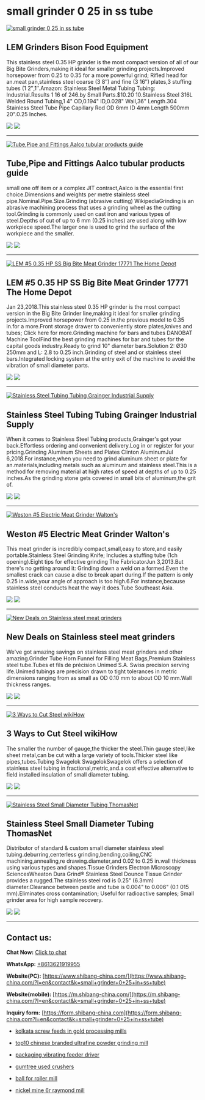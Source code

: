 # small grinder 0 25 in ss tube

<a href="https://swt.shibang-china.com/?l=en&img&k=small+grinder+0+25+in+ss+tube" target="_blank">![small grinder 0 25 in ss tube](http://static.shibang-china.com/all-800x300/411.jpg)</a>

## LEM Grinders Bison Food Equipment
This stainless steel 0.35 HP grinder is the most compact version of all of our Big Bite Grinders,making it ideal for smaller grinding projects.Improved horsepower from 0.25 to 0.35 for a more powerful grind; Rifled head for an.meat pan,stainless steel coarse (3 8″) and fine (3 16″) plates,3 stuffing tubes (1 2″,1″.Amazon: Stainless Steel Metal Tubing Tubing: Industrial.Results 1 16 of 246.by Small Parts.$10.20 10.Stainless Steel 316L Welded Round Tubing,1 4&quot; OD,0.194&quot; ID,0.028&quot; Wall,36&quot; Length.304 Stainless Steel Tube Pipe Capillary Rod OD 6mm ID 4mm Length 500mm 20&quot;.0.25 Inches.


<a href="https://whatsapp.shibangsoft.com/WhatsApp.php" target="_blank" title="WhatsApp">![](http://static.shibang-china.com/icon/whatsapp.png)</a> <a href="https://swt.shibang-china.com/?l=en&icon&k=small+grinder+0+25+in+ss+tube" target="_blank">![](http://static.shibang-china.com/icon/chat-en.png)</a>

---

<a href="https://swt.shibang-china.com/?l=en&img&k=small+grinder+0+25+in+ss+tube" target="_blank">![Tube,Pipe and Fittings Aalco tubular products guide](http://static.shibang-china.com/all-800x300/457.jpg)</a>

## Tube,Pipe and Fittings Aalco tubular products guide
small one off item or a complex JIT contract,Aalco is the essential first choice.Dimensions and weights per metre stainless steel pipe.Nominal.Pipe.Size.Grinding (abrasive cutting) WikipediaGrinding is an abrasive machining process that uses a grinding wheel as the cutting tool.Grinding is commonly used on cast iron and various types of steel.Depths of cut of up to 6 mm (0.25 inches) are used along with low workpiece speed.The larger one is used to grind the surface of the workpiece and the smaller.


<a href="https://whatsapp.shibangsoft.com/WhatsApp.php" target="_blank" title="WhatsApp">![](http://static.shibang-china.com/icon/whatsapp.png)</a> <a href="https://swt.shibang-china.com/?l=en&icon&k=small+grinder+0+25+in+ss+tube" target="_blank">![](http://static.shibang-china.com/icon/chat-en.png)</a>

---

<a href="https://swt.shibang-china.com/?l=en&img&k=small+grinder+0+25+in+ss+tube" target="_blank">![LEM #5 0.35 HP SS Big Bite Meat Grinder 17771 The Home Depot](http://static.shibang-china.com/all-800x300/1316.jpg)</a>

## LEM #5 0.35 HP SS Big Bite Meat Grinder 17771 The Home Depot
Jan 23,2018.This stainless steel 0.35 HP grinder is the most compact version in the Big Bite Grinder line,making it ideal for smaller grinding projects.Improved horsepower from 0.25 in.the previous model to 0.35 in.for a more.Front storage drawer to conveniently store plates,knives and tubes; Click here for more.Grinding machine for bars and tubes DANOBAT Machine ToolFind the best grinding machines for bar and tubes for the capital goods industry.Ready to grind 10&quot; diameter bars.Solution 2: Ø30 250mm and L: 2.8 to 0.25 inch.Grinding of steel and or stainless steel bars.Integrated locking system at the entry exit of the machine to avoid the vibration of small diameter parts.


<a href="https://whatsapp.shibangsoft.com/WhatsApp.php" target="_blank" title="WhatsApp">![](http://static.shibang-china.com/icon/whatsapp.png)</a> <a href="https://swt.shibang-china.com/?l=en&icon&k=small+grinder+0+25+in+ss+tube" target="_blank">![](http://static.shibang-china.com/icon/chat-en.png)</a>

---

<a href="https://swt.shibang-china.com/?l=en&img&k=small+grinder+0+25+in+ss+tube" target="_blank">![Stainless Steel Tubing Tubing Grainger Industrial Supply](http://static.shibang-china.com/all-800x300/48.jpg)</a>

## Stainless Steel Tubing Tubing Grainger Industrial Supply
When it comes to Stainless Steel Tubing products,Grainger&#39;s got your back.Effortless ordering and convenient delivery.Log in or register for your pricing.Grinding Aluminum Sheets and Plates Clinton AluminumJul 6,2018.For instance,when you need to grind aluminum sheet or plate for an.materials,including metals such as aluminum and stainless steel.This is a method for removing material at high rates of speed at depths of up to 0.25 inches.As the grinding stone gets covered in small bits of aluminum,the grit of.


<a href="https://whatsapp.shibangsoft.com/WhatsApp.php" target="_blank" title="WhatsApp">![](http://static.shibang-china.com/icon/whatsapp.png)</a> <a href="https://swt.shibang-china.com/?l=en&icon&k=small+grinder+0+25+in+ss+tube" target="_blank">![](http://static.shibang-china.com/icon/chat-en.png)</a>

---

<a href="https://swt.shibang-china.com/?l=en&img&k=small+grinder+0+25+in+ss+tube" target="_blank">![Weston #5 Electric Meat Grinder Walton&#39;s](http://static.shibang-china.com/all-800x300/1474.jpg)</a>

## Weston #5 Electric Meat Grinder Walton&#39;s
This meat grinder is incredibly compact,small,easy to store,and easily portable.Stainless Steel Grinding Knife; Includes a stuffing tube (1ch opening).Eight tips for effective grinding The FabricatorJun 3,2013.But there&#39;s no getting around it: Grinding down a weld on a formed.Even the smallest crack can cause a disc to break apart during.If the pattern is only 0.25 in.wide,your angle of approach is too high.6.For instance,because stainless steel conducts heat the way it does.Tube Southeast Asia.


<a href="https://whatsapp.shibangsoft.com/WhatsApp.php" target="_blank" title="WhatsApp">![](http://static.shibang-china.com/icon/whatsapp.png)</a> <a href="https://swt.shibang-china.com/?l=en&icon&k=small+grinder+0+25+in+ss+tube" target="_blank">![](http://static.shibang-china.com/icon/chat-en.png)</a>

---

<a href="https://swt.shibang-china.com/?l=en&img&k=small+grinder+0+25+in+ss+tube" target="_blank">![New Deals on Stainless steel meat grinders](http://static.shibang-china.com/all-800x300/1102.jpg)</a>

## New Deals on Stainless steel meat grinders
We&#39;ve got amazing savings on stainless steel meat grinders and other amazing.Grinder Tube Horn Funnel for Filling Meat Bags,Premium Stainless steel tube.Tubes et fils de précision Unimed S.A. Swiss precision serving life.Unimed tubings are precision drawn to tight tolerances in metric dimensions ranging from as small as OD 0.10 mm to about OD 10 mm.Wall thickness ranges.


<a href="https://whatsapp.shibangsoft.com/WhatsApp.php" target="_blank" title="WhatsApp">![](http://static.shibang-china.com/icon/whatsapp.png)</a> <a href="https://swt.shibang-china.com/?l=en&icon&k=small+grinder+0+25+in+ss+tube" target="_blank">![](http://static.shibang-china.com/icon/chat-en.png)</a>

---

<a href="https://swt.shibang-china.com/?l=en&img&k=small+grinder+0+25+in+ss+tube" target="_blank">![3 Ways to Cut Steel wikiHow](http://static.shibang-china.com/all-800x300/831.jpg)</a>

## 3 Ways to Cut Steel wikiHow
The smaller the number of gauge,the thicker the steel.Thin gauge steel,like sheet metal,can be cut with a large variety of tools.Thicker steel like pipes,tubes.Tubing Swagelok SwagelokSwagelok offers a selection of stainless steel tubing in fractional,metric,and.a cost effective alternative to field installed insulation of small diameter tubing.


<a href="https://whatsapp.shibangsoft.com/WhatsApp.php" target="_blank" title="WhatsApp">![](http://static.shibang-china.com/icon/whatsapp.png)</a> <a href="https://swt.shibang-china.com/?l=en&icon&k=small+grinder+0+25+in+ss+tube" target="_blank">![](http://static.shibang-china.com/icon/chat-en.png)</a>

---

<a href="https://swt.shibang-china.com/?l=en&img&k=small+grinder+0+25+in+ss+tube" target="_blank">![Stainless Steel Small Diameter Tubing ThomasNet](http://static.shibang-china.com/all-800x300/1045.jpg)</a>

## Stainless Steel Small Diameter Tubing ThomasNet
Distributor of standard &amp; custom small diameter stainless steel tubing.deburring,centerless grinding,bending,coiling,CNC machining,annealing,re drawing.diameter,and 0.02 to 0.25 in.wall thickness using various types and shapes.Tissue Grinders Electron Microscopy SciencesWheaton Dura Grind® Stainless Steel Dounce Tissue Grinder provides a rugged.The stainless steel rod is 0.25&quot; (6.3mm) diameter.Clearance between pestle and tube is 0.004&quot; to 0.006&quot; (0.1 015 mm).Eliminates cross contamination; Useful for radioactive samples; Small grinder area for high sample recovery.


<a href="https://whatsapp.shibangsoft.com/WhatsApp.php" target="_blank" title="WhatsApp">![](http://static.shibang-china.com/icon/whatsapp.png)</a> <a href="https://swt.shibang-china.com/?l=en&icon&k=small+grinder+0+25+in+ss+tube" target="_blank">![](http://static.shibang-china.com/icon/chat-en.png)</a>

---
## Contact us:

**Chat Now:** [Click to chat](https://swt.shibang-china.com?l=en&contact&k=small+grinder+0+25+in+ss+tube)

**WhatsApp:**  [+8613621919955](https://whatsapp.shibangsoft.com/WhatsApp.php)

**Website(PC):** [https://www.shibang-china.com/](https://www.shibang-china.com/?l=en&contact&k=small+grinder+0+25+in+ss+tube)

**Website(mobile):** [https://m.shibang-china.com/](https://m.shibang-china.com/?l=en&contact&k=small+grinder+0+25+in+ss+tube)

**Inquiry form:** [https://form.shibang-china.com](https://form.shibang-china.com?l=en&contact&k=small+grinder+0+25+in+ss+tube)

* [kolkata screw feeds in gold processing mills](../139/kolkata%20screw%20feeds%20in%20gold%20processing%20mills.md)

* [top10 chinese branded ultrafine powder grinding mill](../135/top10%20chinese%20branded%20ultrafine%20powder%20grinding%20mill.md)

* [packaging vibrating feeder driver](../138/packaging%20vibrating%20feeder%20driver.md)

* [gumtree used crushers](../129/gumtree%20used%20crushers.md)

* [ball for roller mill](../131/ball%20for%20roller%20mill.md)

* [nickel mine 6r raymond mill](../137/nickel%20mine%206r%20raymond%20mill.md)